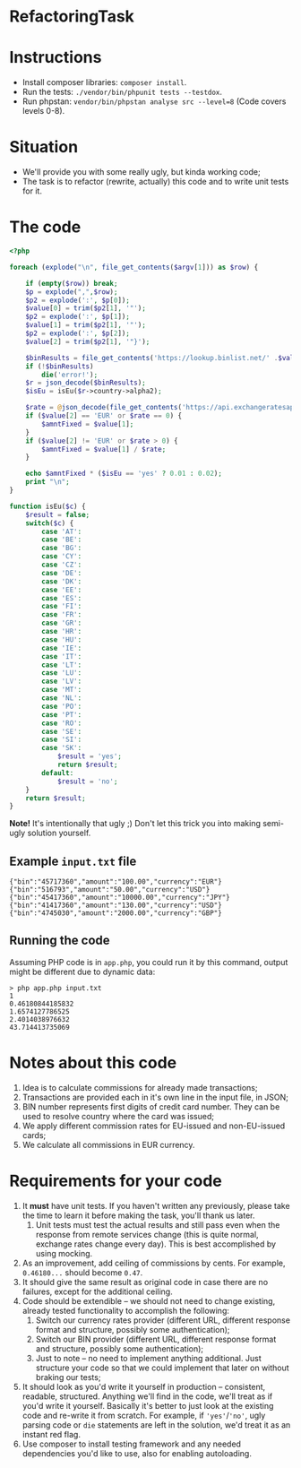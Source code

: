 # RefactoringTask

# Instructions
- Install composer libraries: `composer install`.
- Run the tests: `./vendor/bin/phpunit tests --testdox`.
- Run phpstan: `vendor/bin/phpstan analyse src --level=8` (Code covers levels 0-8).

# Situation

- We'll provide you with some really ugly, but kinda working code;
- The task is to refactor (rewrite, actually) this code and to write unit tests for it.

# The code

```php
<?php

foreach (explode("\n", file_get_contents($argv[1])) as $row) {

    if (empty($row)) break;
    $p = explode(",",$row);
    $p2 = explode(':', $p[0]);
    $value[0] = trim($p2[1], '"');
    $p2 = explode(':', $p[1]);
    $value[1] = trim($p2[1], '"');
    $p2 = explode(':', $p[2]);
    $value[2] = trim($p2[1], '"}');

    $binResults = file_get_contents('https://lookup.binlist.net/' .$value[0]);
    if (!$binResults)
        die('error!');
    $r = json_decode($binResults);
    $isEu = isEu($r->country->alpha2);

    $rate = @json_decode(file_get_contents('https://api.exchangeratesapi.io/latest'), true)['rates'][$value[2]];
    if ($value[2] == 'EUR' or $rate == 0) {
        $amntFixed = $value[1];
    }
    if ($value[2] != 'EUR' or $rate > 0) {
        $amntFixed = $value[1] / $rate;
    }

    echo $amntFixed * ($isEu == 'yes' ? 0.01 : 0.02);
    print "\n";
}

function isEu($c) {
    $result = false;
    switch($c) {
        case 'AT':
        case 'BE':
        case 'BG':
        case 'CY':
        case 'CZ':
        case 'DE':
        case 'DK':
        case 'EE':
        case 'ES':
        case 'FI':
        case 'FR':
        case 'GR':
        case 'HR':
        case 'HU':
        case 'IE':
        case 'IT':
        case 'LT':
        case 'LU':
        case 'LV':
        case 'MT':
        case 'NL':
        case 'PO':
        case 'PT':
        case 'RO':
        case 'SE':
        case 'SI':
        case 'SK':
            $result = 'yes';
            return $result;
        default:
            $result = 'no';
    }
    return $result;
}

```

**Note!** It's intentionally that ugly ;) Don't let this trick you into making semi-ugly solution yourself.

## Example `input.txt` file

```
{"bin":"45717360","amount":"100.00","currency":"EUR"}
{"bin":"516793","amount":"50.00","currency":"USD"}
{"bin":"45417360","amount":"10000.00","currency":"JPY"}
{"bin":"41417360","amount":"130.00","currency":"USD"}
{"bin":"4745030","amount":"2000.00","currency":"GBP"}

```

## Running the code

Assuming PHP code is in `app.php`, you could run it by this command, output might be different due to dynamic data:
```
> php app.php input.txt
1
0.46180844185832
1.6574127786525
2.4014038976632
43.714413735069

```

# Notes about this code

1. Idea is to calculate commissions for already made transactions;
2. Transactions are provided each in it's own line in the input file, in JSON;
3. BIN number represents first digits of credit card number. They can be used to resolve country where the card was issued;
4. We apply different commission rates for EU-issued and non-EU-issued cards;
5. We calculate all commissions in EUR currency.

# Requirements for your code

1. It **must** have unit tests. If you haven't written any previously, please take the time to learn it before making the task, you'll thank us later.
    1. Unit tests must test the actual results and still pass even when the response from remote services change (this is quite normal, exchange rates change every day). This is best accomplished by using mocking.
1. As an improvement, add ceiling of commissions by cents. For example, `0.46180...` should become `0.47`.
1. It should give the same result as original code in case there are no failures, except for the additional ceiling.
1. Code should be extendible – we should not need to change existing, already tested functionality to accomplish the following:
    1. Switch our currency rates provider (different URL, different response format and structure, possibly some authentication);
    2. Switch our BIN provider (different URL, different response format and structure, possibly some authentication);
    3. Just to note – no need to implement anything additional. Just structure your code so that we could implement that later on without braking our tests;
1. It should look as you'd write it yourself in production – consistent, readable, structured. Anything we'll find in the code, we'll treat as if you'd write it yourself. Basically it's better to just look at the existing code and re-write it from scratch. For example, if `'yes'`/`'no'`, ugly parsing code or `die` statements are left in the solution, we'd treat it as an instant red flag.
1. Use composer to install testing framework and any needed dependencies you'd like to use, also for enabling autoloading.
